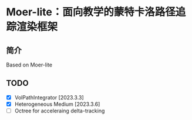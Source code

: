 # Moer-lite：面向教学的蒙特卡洛路径追踪渲染框架

## 简介

Based on Moer-lite

## TODO
- [X] VolPathIntegrator [2023.3.3] 
- [X] Heterogeneous Medium [2023.3.6]
- [ ] Octree for acceleraing delta-tracking
